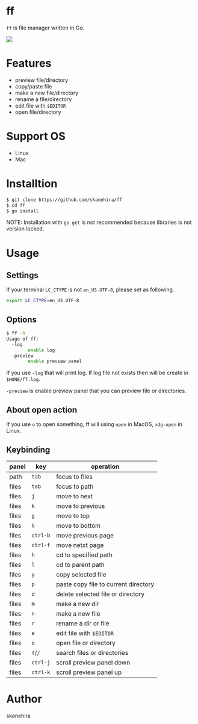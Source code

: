 # ff
`ff` is file manager written in Go.

![](https://i.imgur.com/ZAKJfdC.gif)

# Features
- preview file/directory
- copy/paste file
- make a new file/directory
- rename a file/directory
- edit file with `$EDITOR`
- open file/directory

# Support OS
- Linux
- Mac

# Installtion
```sh
$ git clone https://github.com/skanehira/ff
$ cd ff
$ go install
```

NOTE: Installation with `go get` is not recommended because libraries is not version locked.

# Usage
## Settings
If your terminal `LC_CTYPE` is not `en_US.UTF-8`, please set as following.

```sh
export LC_CTYPE=en_US.UTF-8
```

## Options
```sh
$ ff -h
Usage of ff:
  -log
        enable log
  -preview
        enable preview panel
```

If you use `-log` that will print log. If log file not exists then will be create in `$HONE/ff.log`.

`-preview` is enable preview panel that you can preview file or directories.

## About open action
If you use `o` to open something, ff will using `open` in MacOS, `xdg-open` in Linux.

## Keybinding
| panel | key      | operation                            |
|-------|----------|--------------------------------------|
| path  | `tab`    | focus to files                       |
| files | `tab`    | focus to path                        |
| files | `j`      | move to next                         |
| files | `k`      | move to previous                     |
| files | `g`      | move to top                          |
| files | `G`      | move to bottom                       |
| files | `ctrl-b` | move previous page                   |
| files | `ctrl-f` | move netxt page                      |
| files | `h`      | cd to specified path                 |
| files | `l`      | cd to parent path                    |
| files | `y`      | copy selected file                   |
| files | `p`      | paste copy file to current directory |
| files | `d`      | delete selected file or directory    |
| files | `m`      | make a new dir                       |
| files | `n`      | make a new file                      |
| files | `r`      | rename a dir or file                 |
| files | `e`      | edit file with `$EDITOR`             |
| files | `o`      | open file or directory               |
| files | `f`/`/`  | search files or directories          |
| files | `ctrl-j` | scroll preview panel down            |
| files | `ctrl-k` | scroll preview panel up              |

# Author
skanehira
